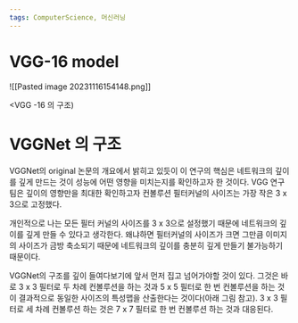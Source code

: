 ```yaml
---
tags: ComputerScience, 머신러닝
---
```

# VGG-16 model

![[Pasted image 20231116154148.png]]

<VGG -16 의 구조)

# VGGNet 의 구조

VGGNet의 original 논문의 개요에서 밝히고 있듯이 이 연구의 핵심은 네트워크의 깊이를 깊게 만드는 것이 성능에 어떤 영향을 미치는지를 확인하고자 한 것이다. VGG 연구팀은 깊이의 영향만을 최대한 확인하고자 컨볼루션 필터커널의 사이즈는 가장 작은 3 x 3으로 고정했다.

개인적으로 나는 모든 필터 커널의 사이즈를 3 x 3으로 설정했기 때문에 네트워크의 깊이를 깊게 만들 수 있다고 생각한다. 왜냐하면 필터커널의 사이즈가 크면 그만큼 이미지의 사이즈가 금방 축소되기 때문에 네트워크의 깊이를 충분히 깊게 만들기 불가능하기 때문이다. 

VGGNet의 구조를 깊이 들여다보기에 앞서 먼저 집고 넘어가야할 것이 있다. 그것은 바로 3 x 3 필터로 두 차례 컨볼루션을 하는 것과 5 x 5 필터로 한 번 컨볼루션을 하는 것이 결과적으로 동일한 사이즈의 특성맵을 산출한다는 것이다(아래 그림 참고). 3 x 3 필터로 세 차례 컨볼루션 하는 것은 7 x 7 필터로 한 번 컨볼루션 하는 것과 대응된다.

